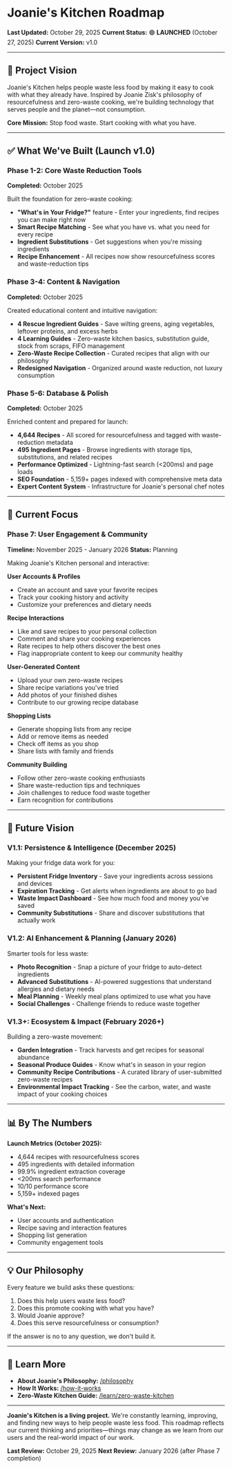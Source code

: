 # Joanie's Kitchen Roadmap

**Last Updated:** October 29, 2025
**Current Status:** 🟢 **LAUNCHED** (October 27, 2025)
**Current Version:** v1.0

---

## 🎯 Project Vision

Joanie's Kitchen helps people waste less food by making it easy to cook with what they already have. Inspired by Joanie Zisk's philosophy of resourcefulness and zero-waste cooking, we're building technology that serves people and the planet—not consumption.

**Core Mission:** Stop food waste. Start cooking with what you have.

---

## ✅ What We've Built (Launch v1.0)

### Phase 1-2: Core Waste Reduction Tools
**Completed:** October 2025

Built the foundation for zero-waste cooking:
- **"What's in Your Fridge?"** feature - Enter your ingredients, find recipes you can make right now
- **Smart Recipe Matching** - See what you have vs. what you need for every recipe
- **Ingredient Substitutions** - Get suggestions when you're missing ingredients
- **Recipe Enhancement** - All recipes now show resourcefulness scores and waste-reduction tips

### Phase 3-4: Content & Navigation
**Completed:** October 2025

Created educational content and intuitive navigation:
- **4 Rescue Ingredient Guides** - Save wilting greens, aging vegetables, leftover proteins, and excess herbs
- **4 Learning Guides** - Zero-waste kitchen basics, substitution guide, stock from scraps, FIFO management
- **Zero-Waste Recipe Collection** - Curated recipes that align with our philosophy
- **Redesigned Navigation** - Organized around waste reduction, not luxury consumption

### Phase 5-6: Database & Polish
**Completed:** October 2025

Enriched content and prepared for launch:
- **4,644 Recipes** - All scored for resourcefulness and tagged with waste-reduction metadata
- **495 Ingredient Pages** - Browse ingredients with storage tips, substitutions, and related recipes
- **Performance Optimized** - Lightning-fast search (<200ms) and page loads
- **SEO Foundation** - 5,159+ pages indexed with comprehensive meta data
- **Expert Content System** - Infrastructure for Joanie's personal chef notes

---

## 🚧 Current Focus

### Phase 7: User Engagement & Community
**Timeline:** November 2025 - January 2026
**Status:** Planning

Making Joanie's Kitchen personal and interactive:

**User Accounts & Profiles**
- Create an account and save your favorite recipes
- Track your cooking history and activity
- Customize your preferences and dietary needs

**Recipe Interactions**
- Like and save recipes to your personal collection
- Comment and share your cooking experiences
- Rate recipes to help others discover the best ones
- Flag inappropriate content to keep our community healthy

**User-Generated Content**
- Upload your own zero-waste recipes
- Share recipe variations you've tried
- Add photos of your finished dishes
- Contribute to our growing recipe database

**Shopping Lists**
- Generate shopping lists from any recipe
- Add or remove items as needed
- Check off items as you shop
- Share lists with family and friends

**Community Building**
- Follow other zero-waste cooking enthusiasts
- Share waste-reduction tips and techniques
- Join challenges to reduce food waste together
- Earn recognition for contributions

---

## 🔮 Future Vision

### V1.1: Persistence & Intelligence (December 2025)
Making your fridge data work for you:
- **Persistent Fridge Inventory** - Save your ingredients across sessions and devices
- **Expiration Tracking** - Get alerts when ingredients are about to go bad
- **Waste Impact Dashboard** - See how much food and money you've saved
- **Community Substitutions** - Share and discover substitutions that actually work

### V1.2: AI Enhancement & Planning (January 2026)
Smarter tools for less waste:
- **Photo Recognition** - Snap a picture of your fridge to auto-detect ingredients
- **Advanced Substitutions** - AI-powered suggestions that understand allergies and dietary needs
- **Meal Planning** - Weekly meal plans optimized to use what you have
- **Social Challenges** - Challenge friends to reduce waste together

### V1.3+: Ecosystem & Impact (February 2026+)
Building a zero-waste movement:
- **Garden Integration** - Track harvests and get recipes for seasonal abundance
- **Seasonal Produce Guides** - Know what's in season in your region
- **Community Recipe Contributions** - A curated library of user-submitted zero-waste recipes
- **Environmental Impact Tracking** - See the carbon, water, and waste impact of your cooking choices

---

## 📊 By The Numbers

**Launch Metrics (October 2025):**
- 4,644 recipes with resourcefulness scores
- 495 ingredients with detailed information
- 99.9% ingredient extraction coverage
- <200ms search performance
- 10/10 performance score
- 5,159+ indexed pages

**What's Next:**
- User accounts and authentication
- Recipe saving and interaction features
- Shopping list generation
- Community engagement tools

---

## 💡 Our Philosophy

Every feature we build asks these questions:
1. Does this help users waste less food?
2. Does this promote cooking with what you have?
3. Would Joanie approve?
4. Does this serve resourcefulness or consumption?

If the answer is no to any question, we don't build it.

---

## 🔗 Learn More

- **About Joanie's Philosophy:** [/philosophy](/philosophy)
- **How It Works:** [/how-it-works](/how-it-works)
- **Zero-Waste Kitchen Guide:** [/learn/zero-waste-kitchen](/learn/zero-waste-kitchen)

---

**Joanie's Kitchen is a living project.** We're constantly learning, improving, and finding new ways to help people waste less food. This roadmap reflects our current thinking and priorities—things may change as we learn from our users and the real-world impact of our work.

**Last Review:** October 29, 2025
**Next Review:** January 2026 (after Phase 7 completion)
